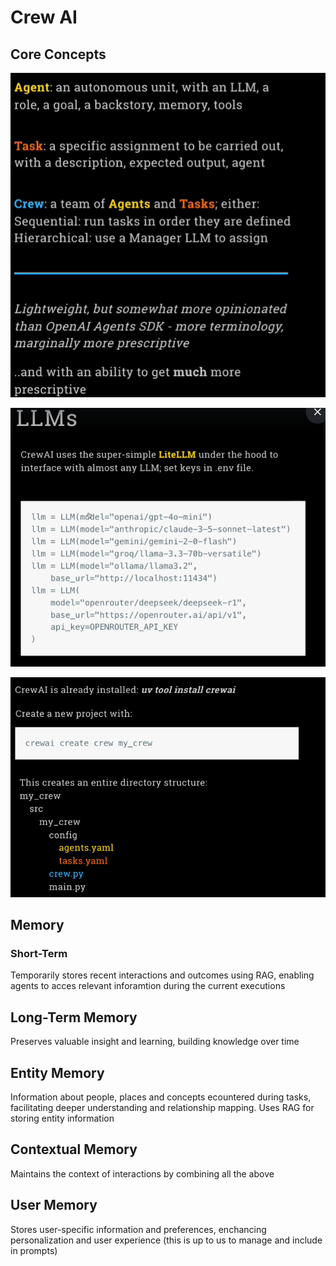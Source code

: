 # Crew AI

## Core Concepts

![alt text](image.png)

![alt text](image-1.png)

![alt text](image-3.png)

## Memory

### Short-Term
Temporarily stores recent interactions and outcomes using RAG, enabling agents to acces relevant inforamtion during the current executions

## Long-Term Memory
Preserves valuable insight and learning, building knowledge over time

## Entity Memory 
Information about people, places and concepts ecountered during tasks, facilitating deeper understanding and relationship mapping.
Uses RAG for storing entity information

## Contextual Memory
Maintains the context of interactions by combining all the above

## User Memory
Stores user-specific information and preferences, enchancing personalization and user experience (this is up to us to manage and include in prompts)